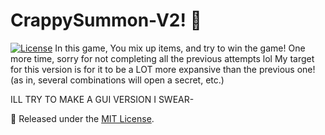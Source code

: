 # CrappySummon-V2! 🔮
[![License](https://img.shields.io/badge/License-MIT-blue)](#license)
In this game, You mix up items, and try to win the game!
One more time, sorry for not completing all the previous attempts lol
My target for this version is for it to be a LOT more expansive than the previous one!
(as in, several combinations will open a secret, etc.)

ILL TRY TO MAKE A GUI VERSION I SWEAR-

📜 Released under the [MIT License](https://github.com/dumpiez/CrappySummon-v2/blob/main/LICENSE).

